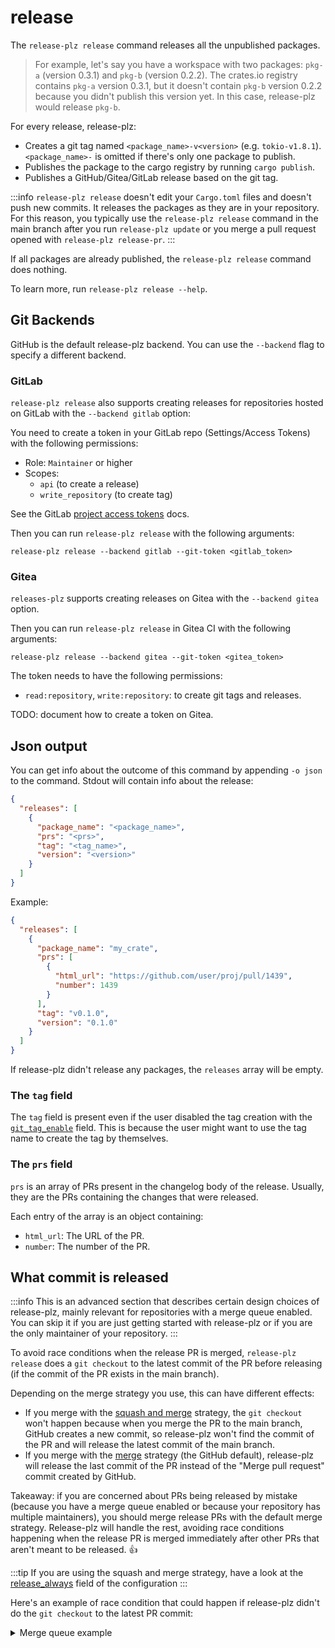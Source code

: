 # release

The `release-plz release` command releases all the unpublished packages.

> For example, let's say you have a workspace with two packages: `pkg-a`
> (version 0.3.1) and `pkg-b` (version 0.2.2).
> The crates.io registry contains `pkg-a` version 0.3.1, but it doesn't contain
> `pkg-b` version 0.2.2 because you didn't publish this version yet.
> In this case, release-plz would release `pkg-b`.

For every release, release-plz:

- Creates a git tag named `<package_name>-v<version>` (e.g. `tokio-v1.8.1`).
  `<package_name>-` is omitted if there's only one package to publish.
- Publishes the package to the cargo registry by running `cargo publish`.
- Publishes a GitHub/Gitea/GitLab release based on the git tag.

:::info
`release-plz release` doesn't edit your `Cargo.toml` files and doesn't
push new commits. It releases the packages as they are in your repository.
For this reason, you typically use the `release-plz release` command in the main branch
after you run `release-plz update`
or you merge a pull request opened with `release-plz release-pr`.
:::

If all packages are already published, the `release-plz release` command does nothing.

To learn more, run `release-plz release --help`.

## Git Backends

GitHub is the default release-plz backend. You can use the `--backend` flag to
specify a different backend.

### GitLab

`release-plz release` also supports creating releases for repositories hosted on GitLab with
the `--backend gitlab` option:

You need to create a token in your GitLab repo (Settings/Access Tokens) with the following
permissions:

- Role: `Maintainer` or higher
- Scopes:
  - `api` (to create a release)
  - `write_repository` (to create tag)

See the GitLab [project access tokens](https://docs.gitlab.com/ee/user/project/settings/project_access_tokens.html)
docs.

Then you can run `release-plz release` with the following arguments:

`release-plz release --backend gitlab --git-token <gitlab_token>`

### Gitea

`releases-plz` supports creating releases on Gitea with the `--backend gitea` option.

Then you can run `release-plz release` in Gitea CI with the following arguments:

`release-plz release --backend gitea --git-token <gitea_token>`

The token needs to have the following permissions:

- `read:repository`, `write:repository`: to create git tags and releases.

TODO: document how to create a token on Gitea.

## Json output

You can get info about the outcome of this command by appending `-o json` to the command.
Stdout will contain info about the release:

```json
{
  "releases": [
    {
      "package_name": "<package_name>",
      "prs": "<prs>",
      "tag": "<tag_name>",
      "version": "<version>"
    }
  ]
}
```

Example:

```json
{
  "releases": [
    {
      "package_name": "my_crate",
      "prs": [
        {
          "html_url": "https://github.com/user/proj/pull/1439",
          "number": 1439
        }
      ],
      "tag": "v0.1.0",
      "version": "0.1.0"
    }
  ]
}
```

If release-plz didn't release any packages, the `releases` array will be empty.

### The `tag` field

The `tag` field is present even if the user disabled the tag creation with the
[`git_tag_enable`](../config.md#the-git_tag_enable-field) field.
This is because the user might want to use the tag name to create the tag
by themselves.

### The `prs` field

`prs` is an array of PRs present in the changelog body of the release.
Usually, they are the PRs containing the changes that were released.

Each entry of the array is an object containing:

- `html_url`: The URL of the PR.
- `number`: The number of the PR.

## What commit is released

:::info
This is an advanced section that describes certain design choices of release-plz,
mainly relevant for repositories with a merge queue enabled.
You can skip it if you are just getting started with release-plz
or if you are the only maintainer of your repository.
:::

To avoid race conditions when the release PR is merged,
`release-plz release` does a `git checkout` to the latest commit of the PR
before releasing (if the commit of the PR exists in the main branch).

Depending on the merge strategy you use, this can have different effects:

- If you merge with the
  [squash and merge](https://docs.github.com/en/repositories/configuring-branches-and-merges-in-your-repository/configuring-pull-request-merges/about-merge-methods-on-github#squashing-your-merge-commits)
  strategy, the `git checkout` won't happen because when you merge the PR to the main branch,
  GitHub creates a new commit,
  so release-plz won't find the commit of the PR and will release the latest commit
  of the main branch.
- If you merge with the
  [merge](https://docs.github.com/en/repositories/configuring-branches-and-merges-in-your-repository/configuring-pull-request-merges/about-merge-methods-on-github)
  strategy (the GitHub default), release-plz will release the last commit
  of the PR instead of the "Merge pull request" commit created by GitHub.

Takeaway: if you are concerned about PRs being released by mistake
(because you have a merge queue enabled or because your repository
has multiple maintainers), you should merge release PRs with the
default merge strategy.
Release-plz will handle the rest, avoiding race conditions happening when
the release PR is merged immediately after other PRs that aren't meant to be released. 👍

:::tip
If you are using the squash and merge strategy,
have a look at the [release_always](../config.md#the-release_always-field)
field of the configuration
:::

Here's an example of race condition that could happen if release-plz
didn't do the `git checkout` to the latest PR commit:

<details>
<summary>Merge queue example</summary>

1. Person A adds PR 20 to the merge queue (e.g. `@bors r+`).
2. Person B adds PR 21 to the merge queue.
3. PR 20 is merged into `main`.
4. Person A sees PR 20 is merged and adds the release PR (PR 22) to the merge queue.
5. PR 21 is merged into `main`.
6. PR 22 is merged into `main`. The `release-plz release-pr` workflow for PR 21 didn't
   finish in time, so the release PR is out of date.
7. `main`'s workflow runs that does the publish for PR 22.

```mermaid
flowchart LR
  pr20(["PR 20 (fix)"])
  pr20_merge["main
  (PR 20 merge commit)"]
  pr21(["PR 21 (breaking change)"])
  pr21_merge["main
  (PR 21 merge commit)"]
  pr22(["PR 22 (release)"])
  pr22_merge["main
  (PR 22 merge commit)"]
  main --> pr20
  main --> pr20_merge
  pr20 --> pr20_merge
  main --> pr21
  pr20_merge --> pr21_merge
  pr21 --> pr21_merge
  pr20_merge --> pr22
  pr22 --> pr22_merge
  pr21_merge --> pr22_merge
```

This means that if release-plz didn't do the `git checkout`,
your release would include changes from PR 21 which will be missing from the changelog
and might contain breaking changes.

However, thanks to the `git checkout` to the latest commit of the PR,
if the release PR was merged into `main` with the default merge strategy, then
this race condition doesn't happen because the ancestor of the latest commit
of PR 22 is PR 20, not PR 21.

</details>
